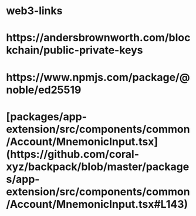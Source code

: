 # web3-links

<h1>https://andersbrownworth.com/blockchain/public-private-keys</h1>
<h1>https://www.npmjs.com/package/@noble/ed25519</h1>
<h1>[packages/app-extension/src/components/common/Account/MnemonicInput.tsx](https://github.com/coral-xyz/backpack/blob/master/packages/app-extension/src/components/common/Account/MnemonicInput.tsx#L143)</h1>
